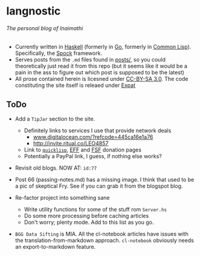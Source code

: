 # langnostic
###### The personal blog of Inaimathi

- Currently written in [Haskell](https://www.haskell.org/) (formerly in [Go](http://golang.org/), formerly in [Common Lisp](https://common-lisp.net/)). Specifically, the [Spock](https://www.spock.li/) framework.
- Serves posts from the `.md` files found in [posts/](https://github.com/Inaimathi/langnostic/tree/master/posts/), so you could theoretically just read it from this repo (but it seems like it would be a pain in the ass to figure out which post is supposed to be the latest)
- All prose contained herein is licesned under [CC-BY-SA 3.0](http://creativecommons.org/licenses/by-sa/3.0/). The code constituting the site itself is releaed under [Expat](http://directory.fsf.org/wiki/License:Expat)

## ToDo

- Add a `TipJar` section to the site.
	- Definitely links to services I use that provide network deals
		- www.digitalocean.com/?refcode=445ca16e1a76
		- http://invite.ritual.co/LEO4857
	- Link to [`quicklisp`](https://www.quicklisp.org/donations.html), [EFF](https://supporters.eff.org/donate) and [FSF](https://my.fsf.org/donate/) donation pages
	- Potentially a PayPal link, I guess, if nothing else works?

- Revisit old blogs. NOW AT: `id:77`
- Post 66 (passing-notes.md) has a missing image. I think that used to be a pic of skeptical Fry. See if you can grab it from the blogspot blog.

- Re-factor project into something sane
	- Write utility functions for some of the stuff rom `Server.hs`
	- Do some more processing before caching articles
	- Don't worry; plenty mode. Add to this list as you go.

- `BGG Data Sifting` is MIA. All the cl-notebook articles have issues with the translation-from-markdown approach. `cl-notebook` obviously needs an export-to-markdown feature.
